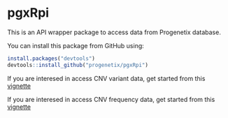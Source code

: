 # pgxRpi

This is an API wrapper package to access data from Progenetix database.

You can install this package from GitHub using:

```r
install.packages("devtools")
devtools::install_github("progenetix/pgxRpi")
```


If you are interesed in access CNV variant data, get started from this [vignette](http://htmlpreview.github.io/?https://github.com/progenetix/pgxRpi/blob/main/vignettes/Introduction_1_loadvariants.html)

If you are interesed in access CNV frequency data, get started from this [vignette](http://htmlpreview.github.io/?https://github.com/progenetix/pgxRpi/blob/main/vignettes/Introduction_2_loadfrequency.html)
